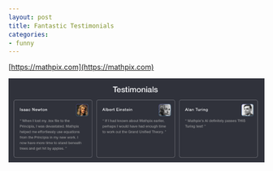```yaml
---
layout: post
title: Fantastic Testimonials
categories:
- funny
---
```


[https://mathpix.com](https://mathpix.com)

![MathPix Testimonials](/images/posts/mathpix-testimonials.png)
